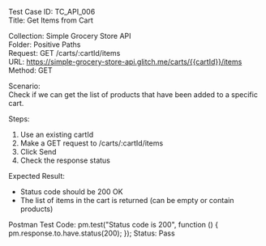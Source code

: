 Test Case ID: TC_API_006  
Title: Get Items from Cart

Collection: Simple Grocery Store API  
Folder: Positive Paths  
Request: GET /carts/:cartId/items  
URL: https://simple-grocery-store-api.glitch.me/carts/{{cartId}}/items  
Method: GET

Scenario:  
Check if we can get the list of products that have been added to a specific cart.

Steps:  
1. Use an existing cartId  
2. Make a GET request to /carts/:cartId/items  
3. Click Send  
4. Check the response status

Expected Result:  
- Status code should be 200 OK  
- The list of items in the cart is returned (can be empty or contain products)

Postman Test Code:
pm.test("Status code is 200", function () {
    pm.response.to.have.status(200);
});
Status: Pass
